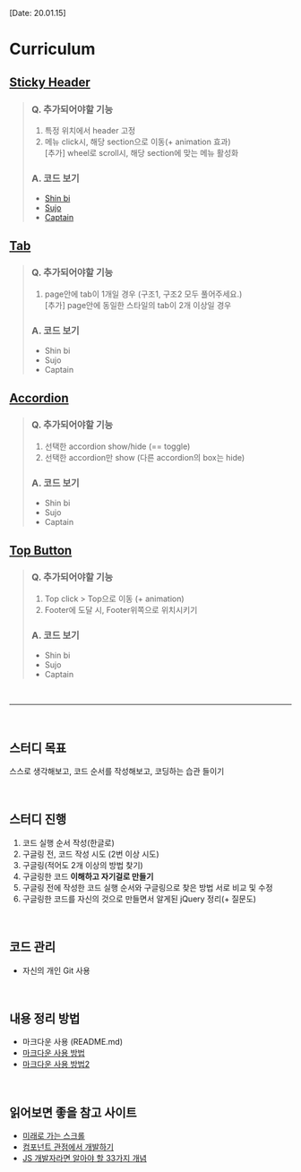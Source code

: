 [Date: 20.01.15]

# Curriculum
## [Sticky Header](https://kwoneunju.github.io/js-study-200120/Sticky-Header/stickyHeader.html)
> ### Q. 추가되어야할 기능
> 1. 특정 위치에서 header 고정
> 2. 메뉴 click시, 해당 section으로 이동(+ animation 효과)<br>
> [추가] wheel로 scroll시, 해당 section에 맞는 메뉴 활성화
> 
> ### A. 코드 보기
> * [Shin bi](https://now-rainism.github.io/2020-study-jQuery/Sticky-Header/stickyHeader.html)
> * [Sujo](https://sujo2.github.io/2020_uidev1_study/Sticky-Header/stickyHeader.html)
> * [Captain](https://yun007.github.io/UI_team_jQuery_study/Sticky-Header/stickyHeader.html)

## [Tab](https://kwoneunju.github.io/js-study-200120/Tab/tab.html)
> ### Q. 추가되어야할 기능
> 1. page안에 tab이 1개일 경우 (구조1, 구조2 모두 풀어주세요.)<br>
> [추가] page안에 동일한 스타일의 tab이 2개 이상일 경우
> 
> ### A. 코드 보기
> * Shin bi
> * Sujo
> * Captain


## [Accordion](https://kwoneunju.github.io/js-study-200120/Accordion/accordion.html)
> ### Q. 추가되어야할 기능
> 1. 선택한 accordion show/hide (== toggle)
> 2. 선택한 accordion만 show (다른 accordion의 box는 hide)
>
> ### A. 코드 보기
> * Shin bi
> * Sujo
> * Captain

## [Top Button](https://kwoneunju.github.io/js-study-200120/Top-Button/topButton.html)
> ### Q. 추가되어야할 기능
> 1. Top click > Top으로 이동 (+ animation)
> 2. Footer에 도달 시, Footer위쪽으로 위치시키기
> 
> ### A. 코드 보기
> * Shin bi
> * Sujo
> * Captain

<br>

***

<br>

## 스터디 목표
스스로 생각해보고, 코드 순서를 작성해보고, 코딩하는 습관 들이기

<br>

## 스터디 진행
1. 코드 실행 순서 작성(한글로)
2. 구글링 전, 코드 작성 시도 (2번 이상 시도)
3. 구글링(적어도 2개 이상의 방법 찾기)
4. 구글링한 코드 **이해하고 자기걸로 만들기**
5. 구글링 전에 작성한 코드 실행 순서와 구글링으로 찾은 방법 서로 비교 및 수정
6. 구글링한 코드를 자신의 것으로 만들면서 알게된 jQuery 정리(+ 질문도)

<br>

## 코드 관리
* 자신의 개인 Git 사용

<br>

## 내용 정리 방법
* 마크다운 사용 (README.md)
* [마크다운 사용 방법](https://gist.github.com/ihoneymon/652be052a0727ad59601)
* [마크다운 사용 방법2](https://github.com/roamgom/About_Markdown)

<br>

## 읽어보면 좋을 참고 사이트
* [미래로 가는 스크롤](https://spilist.github.io/2018/05/11/scroll-to-the-future)
* [컴포넌트 관점에서 개발하기](https://www.slideshare.net/UyeongJu/ss-77857699)
* [JS 개발자라면 알아야 할 33가지 개념](https://velog.io/@jakeseo_me/%EC%9E%90%EB%B0%94%EC%8A%A4%ED%81%AC%EB%A6%BD%ED%8A%B8-%EA%B0%9C%EB%B0%9C%EC%9E%90%EB%9D%BC%EB%A9%B4-%EC%95%8C%EC%95%84%EC%95%BC-%ED%95%A0-33%EA%B0%80%EC%A7%80-%EA%B0%9C%EB%85%90-8-%EC%9E%90%EB%B0%94%EC%8A%A4%ED%81%AC%EB%A6%BD%ED%8A%B8-%ED%95%84%EC%88%98%EC%9A%94%EC%86%8C-IIFE-%EB%A7%88%EC%8A%A4%ED%84%B0%ED%95%98%EA%B8%B0)